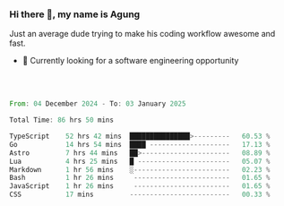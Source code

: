 ### Hi there 👋, my name is Agung
Just an average dude trying to make his coding workflow awesome and fast.

<!--
**agungfir98/agungfir98** is a ✨ _special_ ✨ repository because its `README.md` (this file) appears on your GitHub profile.
-->

- 🔭 Currently looking for a software engineering opportunity
<br/>
<br/>
<!--START_SECTION:waka-->

```rust
From: 04 December 2024 - To: 03 January 2025

Total Time: 86 hrs 50 mins

TypeScript    52 hrs 42 mins  ███████████████>---------   60.53 %
Go            14 hrs 54 mins  ████ --------------------   17.13 %
Astro         7 hrs 44 mins   ██>----------------------   08.89 %
Lua           4 hrs 25 mins   █ -----------------------   05.07 %
Markdown      1 hr 56 mins    ░------------------------   02.23 %
Bash          1 hr 26 mins     ------------------------   01.65 %
JavaScript    1 hr 26 mins     ------------------------   01.65 %
CSS           17 mins         -------------------------   00.33 %
```

<!--END_SECTION:waka-->
